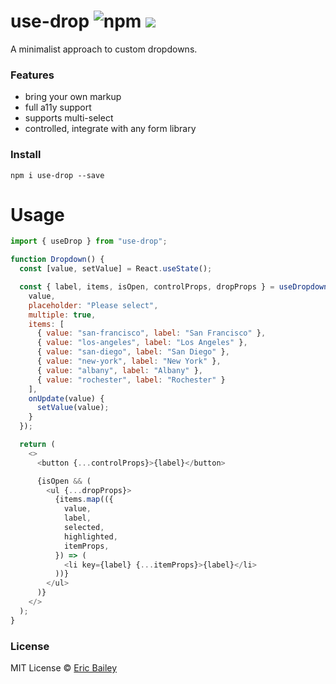 # use-drop ![npm](https://img.shields.io/npm/v/use-drop) [![](https://badgen.net/bundlephobia/minzip/use-drop)](https://bundlephobia.com/result?p=use-drop)

A minimalist approach to custom dropdowns.

### Features

- bring your own markup
- full a11y support
- supports multi-select
- controlled, integrate with any form library

### Install

```
npm i use-drop --save
```

# Usage

```javascript
import { useDrop } from "use-drop";

function Dropdown() {
  const [value, setValue] = React.useState();

  const { label, items, isOpen, controlProps, dropProps } = useDropdown({
    value,
    placeholder: "Please select",
    multiple: true,
    items: [
      { value: "san-francisco", label: "San Francisco" },
      { value: "los-angeles", label: "Los Angeles" },
      { value: "san-diego", label: "San Diego" },
      { value: "new-york", label: "New York" },
      { value: "albany", label: "Albany" },
      { value: "rochester", label: "Rochester" }
    ],
    onUpdate(value) {
      setValue(value);
    }
  });

  return (
    <>
      <button {...controlProps}>{label}</button>

      {isOpen && (
        <ul {...dropProps}>
          {items.map(({
            value,
            label,
            selected,
            highlighted,
            itemProps,
          }) => (
            <li key={label} {...itemProps}>{label}</li>
          ))}
        </ul>
      )}
    </>
  );
}
```

### License

MIT License © [Eric Bailey](https://estrattonbailey.com)

